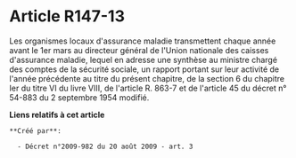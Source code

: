 # Article R147-13

Les organismes locaux d'assurance maladie transmettent chaque année avant le 1er mars au directeur général de l'Union
nationale des caisses d'assurance maladie, lequel en adresse une synthèse au ministre chargé des comptes de la sécurité
sociale, un rapport portant sur leur activité de l'année précédente au titre du présent chapitre, de la section 6 du chapitre
Ier du titre VI du livre VIII, de l'article R. 863-7 et de l'article 45 du décret n° 54-883 du 2 septembre 1954 modifié.

**Liens relatifs à cet article**

	**Créé par**:

	  - Décret n°2009-982 du 20 août 2009 - art. 3
